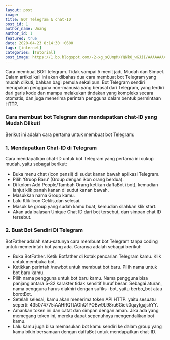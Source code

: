 ```yaml
---
layout: post
image: 
title: BOT Telegram & chat-ID
post_id: 1
author_name: Unang
author_id: 1
featured: true
date: 2020-04-23 8:14:30 +0600
tags: [internet]
categories: [Tutorial]
post_image: https://1.bp.blogspot.com/-2-xg_sQUmpM/YQNk8_wGJiI/AAAAAAAAB4Q/kYLwUqgM1fgKDz_iynDmRJP-T1KbqCnrACLcBGAsYHQ/s640/cara-membuat-bot-telegram.jpg
---
```


Cara membuat BOT telegram. Tidak sampai 5 menit jadi,<!--more--> Mudah dan Simpel. Dalam artikel kali ini akan dibahas dua cara membuat bot Telegram yang mudah diikuti, bahkan bagi pemula sekalipun.
Bot Telegram sendiri merupakan pengguna non-manusia yang berasal dari Telegram, yang terdiri dari garis kode dan mampu melakukan tindakan yang kompleks secara otomatis, dan juga menerima perintah pengguna dalam bentuk permintaan HTTP. 

### Cara membuat bot Telegram dan mendapatkan chat-ID yang Mudah Diikuti


Berikut ini adalah cara pertama untuk membuat bot Telegram:
### 1. Mendapatkan Chat-ID di Telegram
Cara mendapatkan chat-ID untuk bot Telegram yang pertama ini cukup mudah, yaitu sebagai berikut:
- Buka menu chat (icon pensil) di sudut kanan bawah aplikasi Telegram.
- Pilih ‘Gruop Baru’ (Group dengan ikon orang berdua).
- Di kolom Add People/Tambah Orang ketikan daffaBot (bot), kemudian lanjut klik panah kanan di sudut kanan bawah.
- Masukkan nama Group kamu.
- Lalu Klik Icon Ceklis,dan selesai.
- Masuk ke group yang sudah kamu buat, kemudian silahkan klik start.
- Akan ada balasan Unique Chat ID dari bot tersebut, dan simpan chat ID tersebut.
### 2. Buat Bot Sendiri Di Telegram
BotFather adalah satu-satunya cara membuat bot Telegram tanpa coding untuk memerintah bot yang ada. Caranya adalah sebagai berikut:
- Buka BotFather. Ketik Botfather di kotak pencarian Telegram kamu. Klik untuk membuka bot.
- Ketikkan perintah /newbot untuk membuat bot baru. Pilih nama untuk bot baru kamu.
- Pilih nama pengguna untuk bot baru kamu. Nama pengguna bisa panjang antara 5-32 karakter tidak sensitif huruf besar. Sebagai aturan, nama pengguna harus diakhiri dengan sufiks -bot, yaitu berbo_bot atau borotBot.
- Setelah selesai, kamu akan menerima token API HTTP. yaitu sesuatu seperti: 435074775:AAHRQTtAOhQ1POBw9L98ru6Giek0qaytgajshYY.
- Amankan token ini dan catat dan simpan dengan aman. Jika ada yang memegang token ini, mereka dapat sepenuhnya mengendalikan bot kamu.
- Lalu kamu juga bisa memasukan bot kamu sendiri ke dalam group yang kamu bikin bersamaan dengan daffaBot untuk mendapatkan chat-ID.
